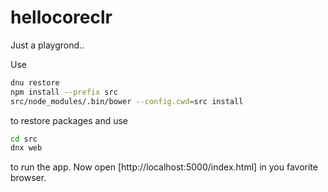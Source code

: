 # hellocoreclr
Just a playgrond..

Use 
```bash
dnu restore
npm install --prefix src
src/node_modules/.bin/bower --config.cwd=src install
```
to restore packages and use
```bash
cd src
dnx web
```
to run the app. Now open
[http://localhost:5000/index.html]
in you favorite browser.